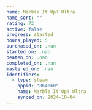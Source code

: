 ```yaml
---
name: Marble It Up! Ultra
name_sort: ""
rating: 72
active: false
progress: started
hours_played: 5
purchased_on: .nan
started_on: .nan
beaten_on: .nan
completed_on: .nan
mastered_on: .nan
identifiers:
  - type: steam
    appid: "864060"
    name: Marble It Up! Ultra
    synced_on: 2024-10-04
---
```

